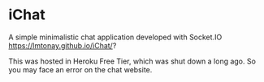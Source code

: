 # iChat
A simple minimalistic chat application developed with Socket.IO
https://lmtonay.github.io/iChat/?

This was hosted in Heroku Free Tier, which was shut down a long ago. So you may face an error on the chat website.
